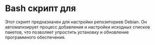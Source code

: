 # Bash скрипт для 

Этот скрипт предназначен для настройки репозиториев Debian. Он автоматизирует процесс добавления и настройки исходных списков пакетов, что позволяет упростить установку и обновление программного обеспечения.
